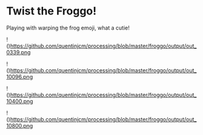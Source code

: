 # Twist the Froggo!

Playing with warping the frog emoji, what a cutie!

!()https://github.com/quentinjcm/processing/blob/master/froggo/output/out_0339.png

!()https://github.com/quentinjcm/processing/blob/master/froggo/output/out_10096.png

!()https://github.com/quentinjcm/processing/blob/master/froggo/output/out_10400.png

!()https://github.com/quentinjcm/processing/blob/master/froggo/output/out_10800.png
